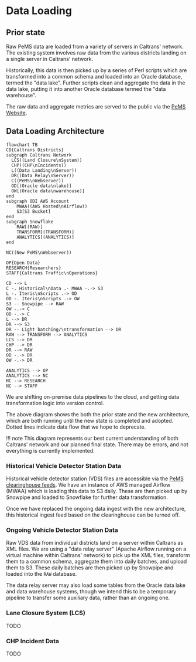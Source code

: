 # Data Loading

## Prior state

Raw PeMS data are loaded from a variety of servers in Caltrans' network.
The existing system involves raw data from the various districts
landing on a single server in Caltrans' network.

Historically, this data is then picked up by a series of Perl scripts
which are transformed into a common schema and loaded into an Oracle database,
termed the "data lake".
Further scripts clean and aggregate the data in the data lake,
putting it into another Oracle database termed the "data warehouse".

The raw data and aggregate metrics are served to the public
via the [PeMS Website](https://pems.dot.ca.gov/).

## Data Loading Architecture

```mermaid
flowchart TB
CD{Caltrans Districts}
subgraph Caltrans Network
  LCS((Land Closure\nSystem))
  CHP((CHP\nIncidents))
  L((Data Landing\nServer))
  DR((Data Relay\nServer))
  C((PeMS\nWebserver))
  OD[(Oracle data\nlake)]
  OW[(Oracle data\nwarehouse)]
end
subgraph ODI AWS Account
    MWAA((AWS Hosted\nAirflow))
    S3[S3 Bucket]
end
subgraph Snowflake
    RAW[(RAW)]
    TRANSFORM[(TRANSFORM)]
    ANALYTICS[(ANALYTICS)]
end

NC((New PeMS\nWebserver))

OP{Open Data}
RESEARCH{Researchers}
STAFF{Caltrans Traffic\nOperations}

CD --> L
C -. Historical\nData .- MWAA -.-> S3
L -. Iteris\nScripts .-> OD
OD -. Iteris\nScripts .-> OW
S3 -- Snowpipe --> RAW
OW -.-> C
OD -.-> C
L --> DR
DR --> S3
DR -- Light batching/\ntransformation --> DR
RAW --> TRANSFORM --> ANALYTICS
LCS --> DR
CHP --> DR
DR --> RAW
OD -.-> DR
OW -.-> DR

ANALYTICS --> OP
ANALYTICS --> NC
NC --> RESEARCH
NC --> STAFF
```

We are shifting on-premise data pipelines to the cloud,
and getting data transformation logic into version control.

The above diagram shows the both the prior state and the new architecture,
which are both running until the new state is completed and adopted.
Dotted lines indicate data flow that we hope to deprecate.

!!! note
    This diagram represents our best current understanding of both Caltrans'
    network and our planned final state. There may be errors,
    and not everything is currently implemented.

### Historical Vehicle Detector Station Data

Historical vehicle detector station (VDS) files are accessible via the
[PeMS clearinghouse feeds](https://pems.dot.ca.gov/feeds/clhouse/).
We have an instance of AWS managed Airflow (MWAA) which is loading this data to S3 daily.
These are then picked up by Snowpipe and loaded to Snowflake for further data transformation.

Once we have replaced the ongoing data ingest with the new architecture,
this historical ingest feed based on the clearinghouse can be turned off.

### Ongoing Vehicle Detector Station Data

Raw VDS data from individual districts land on a server within Caltrans as XML files.
We are using a "data relay server" (Apache Airflow running on a virtual machine within Caltrans' network)
to pick up the XML files, transform them to a common schema, aggregate them into daily batches,
and upload them to S3.
These daily batches are then picked up by Snowpipe and loaded into the `RAW` database.

The data relay server may also load some tables from the Oracle data lake and data warehouse systems,
though we intend this to be a temporary pipeline to transfer some auxiliary data,
rather than an ongoing one.

### Lane Closure System (LCS)

TODO

### CHP Incident Data

TODO
